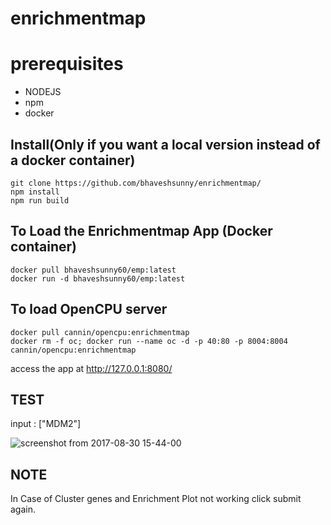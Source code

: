 # enrichmentmap

# prerequisites

* NODEJS
* npm
* docker

## Install(Only if you want a local version instead of a docker container)

```
git clone https://github.com/bhaveshsunny/enrichmentmap/
npm install
npm run build
```

## To Load the Enrichmentmap App (Docker container)

```
docker pull bhaveshsunny60/emp:latest
docker run -d bhaveshsunny60/emp:latest
```
## To load OpenCPU server

```
docker pull cannin/opencpu:enrichmentmap
docker rm -f oc; docker run --name oc -d -p 40:80 -p 8004:8004 cannin/opencpu:enrichmentmap
```

access the app at http://127.0.0.1:8080/

## TEST

input : ["MDM2"]

![screenshot from 2017-08-30 15-44-00](https://user-images.githubusercontent.com/16358797/29868181-9b8f49ec-8d9b-11e7-84d3-d875106dfc9d.png)

## NOTE

In Case of Cluster genes and Enrichment Plot not working click submit again.

